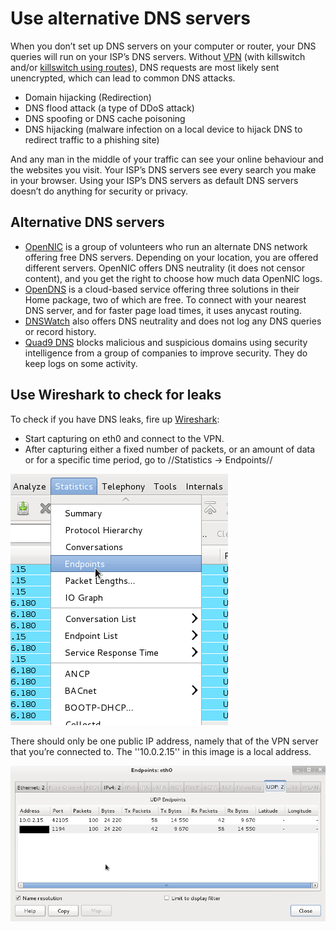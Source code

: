 # Use alternative DNS servers

When you don’t set up DNS servers on your computer or router, your DNS queries will run on your ISP’s DNS servers. 
Without [VPN](vpn.md) (with killswitch and/or [killswitch using routes](vpn-fail-open.md)), 
DNS requests are most likely sent unencrypted, which can lead to common DNS attacks. 

* Domain hijacking (Redirection)
* DNS flood attack (a type of DDoS attack) 
* DNS spoofing or DNS cache poisoning
* DNS hijacking (malware infection on a local device to hijack DNS to redirect traffic to a phishing site)

And any man in the middle of your traffic can see your online behaviour and the websites you visit. Your ISP’s DNS 
servers see every search you make in your browser. Using your ISP’s DNS servers as default DNS servers doesn’t do 
anything for security or privacy.

## Alternative DNS servers

* [OpenNIC](https://www.opennic.org/) is a group of volunteers who run an alternate DNS network offering free DNS servers. Depending on your location, you are offered different servers. OpenNIC offers DNS neutrality (it does not censor content), and you get the right to choose how much data OpenNIC logs.
* [OpenDNS](https://www.opendns.com) is a cloud-based service offering three solutions in their Home package, two of which are free. To connect with your nearest DNS server, and for faster page load times, it uses anycast routing.
* [DNSWatch](https://dns.watch/) also offers DNS neutrality and does not log any DNS queries or record history.
* [Quad9 DNS](https://www.quad9.net/) blocks malicious and suspicious domains using security intelligence from a group of  companies to improve security. They do keep logs on some activity.

## Use Wireshark to check for leaks 

To check if you have DNS leaks, fire up [Wireshark](https://www.wireshark.org/download.html):

  * Start capturing on eth0 and connect to the VPN.
  * After capturing either a fixed number of packets, or an amount of data or for a specific time period, go to //Statistics -> Endpoints//

![Wireshark endpoints](../../_static/images/statistics-endpoints.png)

There should only be one public IP address, namely that of the VPN server that you’re connected to. The ''10.0.2.15'' in this image is a local address.

![Wireshark endpoints](../../_static/images/statistics-endpoints2.png)


